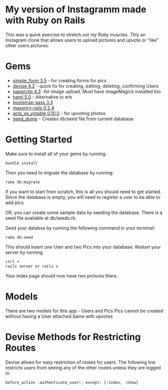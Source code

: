 # My version of Instagramm made with Ruby on Rails
  This was a quick exercise to stretch out my Ruby muscles. This an Instagram clone that allows users to upload pictures and upvote or "like" other users pictures.


# Gems
  * [simple_form 3.5](https://github.com/plataformatec/simple_form) - for creating forms for pics
  * [devise 4.2](https://github.com/plataformatec/devise) - quick fix for creating, editing, deleting, confirming Users
  * [paperclip 4.3](https://github.com/thoughtbot/paperclip) -for image upload. Must have imageMagick installed too
  * [haml 5.0](http://haml.info/) - Alternative to erb
  * [bootstrap-sass 3.3](https://github.com/twbs/bootstrap-sass)
  * [masonry-rails 0.2.4](https://github.com/kristianmandrup/masonry-rails)
  * [acts_as_votable 0.10.0](https://github.com/ryanto/acts_as_votable) - for upvoting photos
  * [seed_dump](https://github.com/rroblak/seed_dump) - Creates db/seed file from current database

# Getting Started

 Make sure to install all of your gems by running:
 ```
 bundle install
 ```

 Then you need to migrate the database by running:

 ```
 rake db:migrate
 ```

 If you want to start from scratch, this is all you should need to get started. Since the database is empty, you will need to register a user to be able to add pics.

 OR, you can create some sample data by seeding the database. There is a seed file available at  db/seeds.rb.

 Seed your databse by running the following command in your terminal:

 ```
 rake db:seed
 ```

 This should insert one User and two Pics into your database. Restart your server by running
 ```
 ctrl +
 rails server or rails s
 ```

 Your index page should now have two pictures there.
# Models
  There are two models for this app - Users and Pics
  Pics cannot be created without having a User attached.Same with upvotes

# Devise Methods for Restricting Routes
  Devise allows for easy restriction of routes for users. The following line restricts users from seeing any of the other routes unless they are logged in:
  ```
  before_action :authenticate_user!, except: [:index, :show]
  ```

